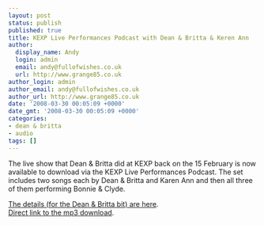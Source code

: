 ```yaml
---
layout: post
status: publish
published: true
title: KEXP Live Performances Podcast with Dean & Britta & Keren Ann
author:
  display_name: Andy
  login: admin
  email: andy@fullofwishes.co.uk
  url: http://www.grange85.co.uk
author_login: admin
author_email: andy@fullofwishes.co.uk
author_url: http://www.grange85.co.uk
date: '2008-03-30 00:05:09 +0000'
date_gmt: '2008-03-30 00:05:09 +0000'
categories:
- dean & britta
- audio
tags: []
---
```

<p>The live show that Dean & Britta did at KEXP back on the 15 February is now available to download via the <span class="removed_link" title="http://kexp.org/podcast_instudio.xml">KEXP Live Performances Podcast</span>. The set includes two songs each by Dean & Britta and Karen Ann and then all three of them performing Bonnie & Clyde.</p>
<p><a href="/database/show/2008-02-15-dean-britta-kexp-seattle-wa-usa/">The details (for the Dean & Britta bit) are here</a>.<br />
<a href="http://feeds.kexp.org/~r/kexp/liveperformances/~3/259903857/c4d835fb-1cc0-443c-9fe4-db436cb827bc.mp3">Direct link to the mp3 download</a>.</p>
